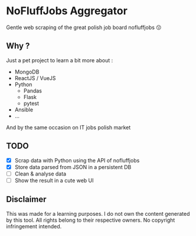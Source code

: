 # NoFluffJobs Aggregator
Gentle web scraping of the great polish job board nofluffjobs :kissing:

## Why ?
Just a pet project to learn a bit more about :
* MongoDB 
* ReactJS / VueJS
* Python
    * Pandas
    * Flask 
    * pytest
* Ansible
* ...


And by the same occasion on IT jobs polish market

## TODO
- [X] Scrap data with Python using the API of nofluffjobs
- [X] Store data parsed from JSON in a persistent DB
- [ ] Clean & analyse data 
- [ ] Show the result in a cute web UI

## Disclaimer 
This was made for a learning purposes.
I do not own the content generated by this tool.
All rights belong to their respective owners.
No copyright infringement intended.